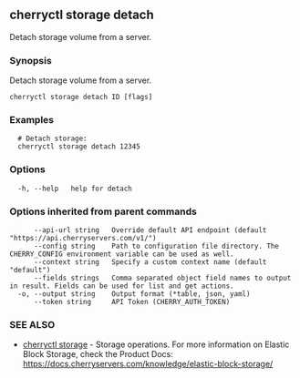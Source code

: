 ## cherryctl storage detach

Detach storage volume from a server.

### Synopsis

Detach storage volume from a server.

```
cherryctl storage detach ID [flags]
```

### Examples

```
  # Detach storage:
  cherryctl storage detach 12345
```

### Options

```
  -h, --help   help for detach
```

### Options inherited from parent commands

```
      --api-url string   Override default API endpoint (default "https://api.cherryservers.com/v1/")
      --config string    Path to configuration file directory. The CHERRY_CONFIG environment variable can be used as well.
      --context string   Specify a custom context name (default "default")
      --fields strings   Comma separated object field names to output in result. Fields can be used for list and get actions.
  -o, --output string    Output format (*table, json, yaml)
      --token string     API Token (CHERRY_AUTH_TOKEN)
```

### SEE ALSO

* [cherryctl storage](cherryctl_storage.md)	 - Storage operations. For more information on Elastic Block Storage, check the Product Docs: https://docs.cherryservers.com/knowledge/elastic-block-storage/

